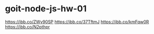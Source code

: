 # goit-node-js-hw-01

https://ibb.co/ZWv90SP
https://ibb.co/37TftmJ
https://ibb.co/kmFqw0R
https://ibb.co/N2pthpr
